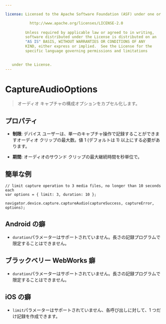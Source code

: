 ```yaml
---

license: Licensed to the Apache Software Foundation (ASF) under one or more contributor license agreements. See the NOTICE file distributed with this work for additional information regarding copyright ownership. The ASF licenses this file to you under the Apache License, Version 2.0 (the "License"); you may not use this file except in compliance with the License. You may obtain a copy of the License at

           http://www.apache.org/licenses/LICENSE-2.0
    
         Unless required by applicable law or agreed to in writing,
         software distributed under the License is distributed on an
         "AS IS" BASIS, WITHOUT WARRANTIES OR CONDITIONS OF ANY
         KIND, either express or implied.  See the License for the
         specific language governing permissions and limitations
    

   under the License.
---
```


# CaptureAudioOptions

> オーディオ キャプチャの構成オプションをカプセル化します。

## プロパティ

*   **制限**: デバイス ユーザーは、単一のキャプチャ操作で記録することができますオーディオ クリップの最大数。値 1 (デフォルトは 1) 以上にする必要があります。

*   **期間**: オーディオのサウンド クリップの最大継続時間を秒単位で。

## 簡単な例

    // limit capture operation to 3 media files, no longer than 10 seconds each
    var options = { limit: 3, duration: 10 };
    
    navigator.device.capture.captureAudio(captureSuccess, captureError, options);
    

## Android の癖

*   `duration`パラメーターはサポートされていません。長さの記録プログラムで限定することはできません。

## ブラックベリー WebWorks 癖

*   `duration`パラメーターはサポートされていません。長さの記録プログラムで限定することはできません。

## iOS の癖

*   `limit`パラメーターはサポートされていません、各呼び出しに対して、1 つだけ記録を作成できます。